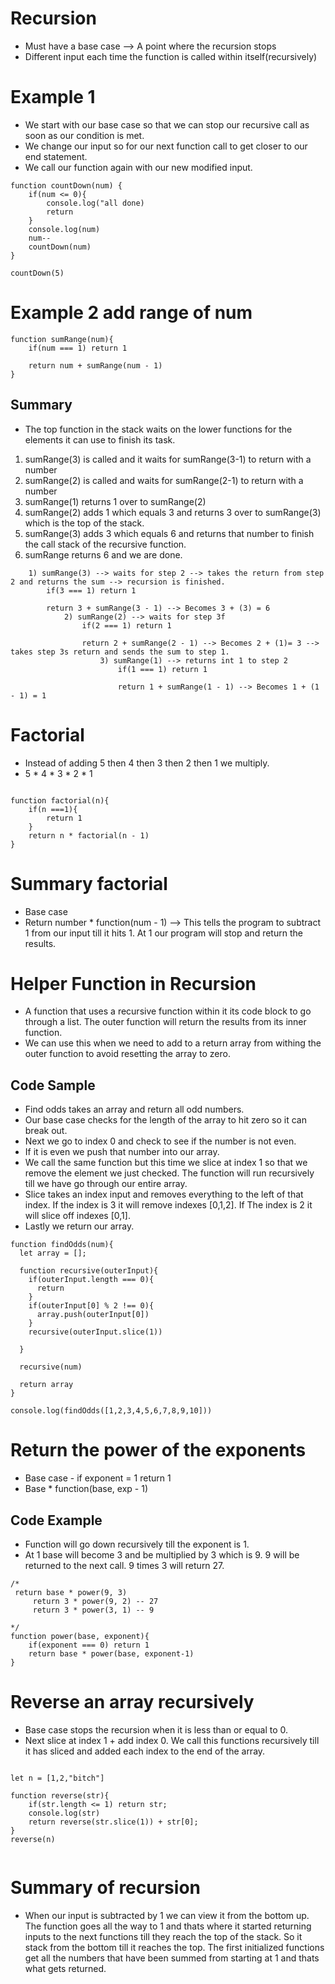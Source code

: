 # Recursion
- Must have a base case -->  A point where the recursion stops
- Different input each time the function is called within itself(recursively)

# Example 1
- We start with our base case so that we can stop our recursive call as soon as our condition is met.
- We change our input so for our next function call to get closer to our end statement.
- We call our function again with our new modified input.

```
function countDown(num) {
    if(num <= 0){
        console.log("all done)
        return
    }
    console.log(num)
    num--
    countDown(num)
}

countDown(5)
```

# Example 2 add range of num
```
function sumRange(num){
    if(num === 1) return 1

    return num + sumRange(num - 1)
}
```
## Summary 
- The top function in the stack waits on the lower functions for the elements it can use to finish its task.
1. sumRange(3) is called and it waits for sumRange(3-1) to return with a number
1. sumRange(2) is called and waits for sumRange(2-1) to return with a number
1. sumRange(1) returns 1 over to sumRange(2)
1. sumRange(2) adds 1 which equals 3 and returns 3 over to sumRange(3) which is the top of the stack.
1. sumRange(3) adds 3 which equals 6 and returns that number to finish the call stack of the recursive function.
1. sumRange returns 6 and we are done.
```
    1) sumRange(3) --> waits for step 2 --> takes the return from step 2 and returns the sum --> recursion is finished.
        if(3 === 1) return 1

        return 3 + sumRange(3 - 1) --> Becomes 3 + (3) = 6
            2) sumRange(2) --> waits for step 3f
                if(2 === 1) return 1
                
                return 2 + sumRange(2 - 1) --> Becomes 2 + (1)= 3 --> takes step 3s return and sends the sum to step 1.
                    3) sumRange(1) --> returns int 1 to step 2
                        if(1 === 1) return 1

                        return 1 + sumRange(1 - 1) --> Becomes 1 + (1 - 1) = 1
```

# Factorial
- Instead of adding 5 then 4 then 3 then 2 then 1 we multiply.
- 5 * 4 * 3 * 2 * 1

```

function factorial(n){
    if(n ===1){
        return 1
    }
    return n * factorial(n - 1)
}
```

# Summary factorial 
- Base case
- Return number * function(num - 1) --> This tells the program to subtract 1 from our input till it hits 1. At 1 our program will stop and return the results.


# Helper Function in Recursion
- A function that uses a recursive function within it its code block to go through a list. The outer function will return the results from its inner function.
- We can use this when we need to add to a return array from withing the outer function to avoid resetting the array to zero.
## Code Sample
- Find odds takes an array and return all odd numbers.
-  Our base case checks for the length of the array to hit zero so it can break out.
- Next we go to index 0 and check to see if the number is not even.
- If it is even we push that number into our array.
- We call the same function but this time we slice at index 1 so that we remove the element we just checked. The function will run recursively till we have go through our entire array.
- Slice takes an index input and removes everything to the left of that index. If the index is 3 it will remove indexes [0,1,2]. If The index is 2 it will slice off indexes [0,1].
- Lastly we return our array.
```
function findOdds(num){
  let array = [];

  function recursive(outerInput){
    if(outerInput.length === 0){
      return
    }
    if(outerInput[0] % 2 !== 0){
      array.push(outerInput[0])
    }
    recursive(outerInput.slice(1))

  }

  recursive(num)

  return array
}

console.log(findOdds([1,2,3,4,5,6,7,8,9,10]))
```

# Return the power of the exponents
- Base case - if exponent = 1 return 1
- Base * function(base, exp - 1)

## Code Example
- Function will go down recursively till the exponent is 1.
- At 1 base will become 3 and be multiplied by 3 which is 9. 9 will be returned to the next call. 9 times 3 will return 27.
```
/*
 return base * power(9, 3)
     return 3 * power(9, 2) -- 27
     return 3 * power(3, 1) -- 9

*/
function power(base, exponent){
    if(exponent === 0) return 1
    return base * power(base, exponent-1)
}
```

# Reverse an array recursively
- Base case stops the recursion when it is less than or equal to 0.
- Next slice at index 1 + add index 0. We call this functions recursively till it has sliced and added each index to the end of the array.
```

let n = [1,2,"bitch"]

function reverse(str){
	if(str.length <= 1) return str;
    console.log(str)
	return reverse(str.slice(1)) + str[0];
}
reverse(n)


```
# Summary of recursion
- When our input is subtracted by 1 we can view it from the bottom up. The function goes all the way to 1 and thats where it started returning inputs to the next functions till they reach the top of the stack. So it stack from the bottom till it reaches the top. The first initialized functions get all the numbers that have been summed from starting at 1 and thats what gets returned.